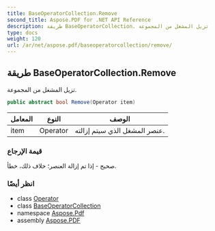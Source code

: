 ```yaml
---
title: BaseOperatorCollection.Remove
second_title: Aspose.PDF for .NET API Reference
description: طريقة BaseOperatorCollection. تزيل المشغل من المجموعة
type: docs
weight: 120
url: /ar/net/aspose.pdf/baseoperatorcollection/remove/
---
```

## طريقة BaseOperatorCollection.Remove

تزيل المشغل من المجموعة.

```csharp
public abstract bool Remove(Operator item)
```

| المعامل | النوع | الوصف |
| --- | --- | --- |
| item | Operator | عنصر المشغل الذي سيتم إزالته. |

### قيمة الإرجاع

صحيح - إذا تم إزالة العنصر؛ خلاف ذلك، خطأ.

### انظر أيضًا

* class [Operator](../../operator/)
* class [BaseOperatorCollection](../)
* namespace [Aspose.Pdf](../../../aspose.pdf/)
* assembly [Aspose.PDF](../../../)